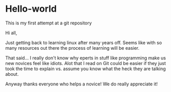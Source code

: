 # Hello-world
This is my first attempt at a git repository

Hi all,

Just getting back to learning linux after many years off.  Seems like with so many resources out there the process of learning will be easier.  

That said... I really don't know why eperts in stuff like programming make us new novices feel like idiots.  Alot that I read on Git could be easier if they just took the time to explain vs. assume you know what the heck they are talking about.  

Anyway thanks everyone who helps a novice! We do really appreciate it! 
